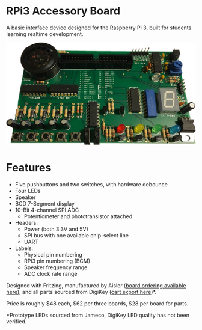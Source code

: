 # RPi3 Accessory Board

A basic interface device designed for the Raspberry Pi 3, built for students learning realtime development.

![V1 device](prototype_v1.jpg "Version 1")

# Features
* Five pushbuttons and two switches, with hardware debounce
* Four LEDs
* Speaker
* BCD 7-Segment display
* 10-Bit 4-channel SPI ADC
  * Potentiometer and phototransistor attached
* Headers:
  * Power (both 3.3V and 5V)
  * SPI bus with one available chip-select line
  * UART
* Labels:
  * Physical pin numbering
  * RPi3 pin numbering (BCM)
  * Speaker frequency range
  * ADC clock rate range

Designed with Fritzing, manufactured by Aisler ([board ordering available here](http://go.aisler.net/p/HHGNQZQE)), and all parts sourced from DigiKey ([cart export here](digikey_parts_export.csv))*.

Price is roughly $48 each, $62 per three boards, $28 per board for parts.

*Prototype LEDs sourced from Jameco, DigiKey LED quality has not been verified.
